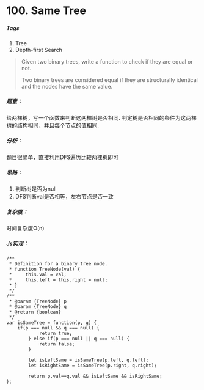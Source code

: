 # 100. Same Tree
##### Tags
1. Tree
2. Depth-first Search

>Given two binary trees, write a function to check if they are equal or not.
>
>Two binary trees are considered equal if they are structurally identical and the nodes have the same value.

##### 题意：
给两棵树，写一个函数来判断这两棵树是否相同. 判定树是否相同的条件为这两棵树的结构相同，并且每个节点的值相同.

##### 分析：
题目很简单，直接利用DFS遍历比较两棵树即可

##### 思路：
1. 判断树是否为null
2. DFS判断val是否相等，左右节点是否一致

##### 复杂度：
时间复杂度O(n)

##### Js实现：
```
/**
 * Definition for a binary tree node.
 * function TreeNode(val) {
 *     this.val = val;
 *     this.left = this.right = null;
 * }
 */
/**
 * @param {TreeNode} p
 * @param {TreeNode} q
 * @return {boolean}
 */
var isSameTree = function(p, q) {
    if(p === null && q === null) {
            return true;
        } else if(p === null || q === null) {
            return false;
        }

        let isLeftSame = isSameTree(p.left, q.left);
        let isRightSame = isSameTree(p.right, q.right);

        return p.val==q.val && isLeftSame && isRightSame;
};
```